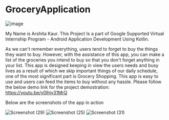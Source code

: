 # GroceryApplication
![image](https://user-images.githubusercontent.com/64703962/192154898-a2195d3b-02e7-4b5a-b676-21a9c3dc10b5.png)

My Name is Arshita Kaur.
This Project Is a part of Google Supported Virtual Internship Program - Android Application Development Using Kotlin.

As we can't remember everything, users tend to forget to buy the things they want to buy. 
However, with the assistance of this app, you can make a list of the groceries you intend to buy so 
that you don't forget anything in your list. This app is designed keeping in view the users needs and
busy lives as a result of which we skip important things of our daily schedule, one of the most significant part is Grocery Shopping.
This app is easy to use and users can feed the items to buy without any hassle.
Please follow the below demo link for the project demostration: https://youtu.be/y0lhjy31MrQ

Below are the screenshots of the app in action

![Screenshot (29)](https://user-images.githubusercontent.com/64703962/192154848-664e73a7-a588-4834-9ebe-55287561493d.png)
![Screenshot (25)](https://user-images.githubusercontent.com/64703962/192154856-a774159d-0955-4134-a983-4ad3df316211.png)
![Screenshot (31)](https://user-images.githubusercontent.com/64703962/192154861-13f90421-63dc-4aef-bbf8-6d8ec46345cc.png)
